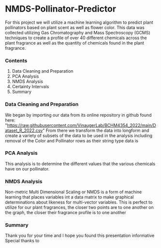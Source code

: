 # NMDS-Pollinator-Predictor
For this project we will utilize a machine learning algorithm to predict plant pollinators based on plant scent as well as flower color. This data was collected utilizing Gas Chromatography and Mass Spectroscopy (GCMS) techniques to create a profile of over 40 different chemicals across the plant fragrance as well as the quantity of chemicals found in the plant fragrance.
### Contents
1. Data Cleaning and Preparation
2. PCA Analysis
3. NMDS Analysis
4. Certainty Intervals
5. Summary
### Data Cleaning and Preparation
We began by importing our data from its online repository in github found here:
"https://raw.githubusercontent.com/VinaugerLab/BCHM4354_2022/main/Dataset_R_2022.csv"
From there we transform the data into longform and create a variety of subsets of the data to be used in the analysis including removal of the Color and Pollinator rows as their string type data is 
### PCA Analysis
This analysis is to determine the different values that the various chemicals have on our pollinator.
### NMDS Analysis
Non-metric Multi Dimensional Scaling or NMDS is a form of machine learning that places variables int a data matrix to make graphical determinations about likeness for multi-vector variables. This is perfect to utilize for our plant fragrances, the closer two points are to one another on the graph, the closer their fragrance profile is to one another
### Summary
Thank you for your time and I hope you found this presentation informative
Special thanks to 
